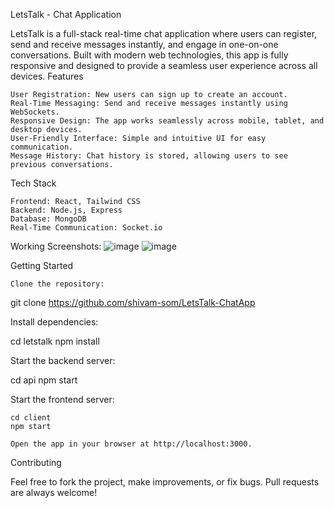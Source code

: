 LetsTalk - Chat Application

LetsTalk is a full-stack real-time chat application where users can register, send and receive messages instantly, and engage in one-on-one conversations. Built with modern web technologies, this app is fully responsive and designed to provide a seamless user experience across all devices.
Features

    User Registration: New users can sign up to create an account.
    Real-Time Messaging: Send and receive messages instantly using WebSockets.
    Responsive Design: The app works seamlessly across mobile, tablet, and desktop devices.
    User-Friendly Interface: Simple and intuitive UI for easy communication.
    Message History: Chat history is stored, allowing users to see previous conversations.

Tech Stack

    Frontend: React, Tailwind CSS
    Backend: Node.js, Express
    Database: MongoDB
    Real-Time Communication: Socket.io

Working Screenshots:
![image](https://github.com/user-attachments/assets/6938bc97-8283-4d4e-9551-4d538fd2beaf)
![image](https://github.com/user-attachments/assets/5e7bbf57-0eae-418e-9d04-e43ca169fbb9)


Getting Started

    Clone the repository:

git clone https://github.com/shivam-som/LetsTalk-ChatApp

Install dependencies:

cd letstalk
npm install

Start the backend server:

cd api
npm start

Start the frontend server:

    cd client
    npm start

    Open the app in your browser at http://localhost:3000.

Contributing

Feel free to fork the project, make improvements, or fix bugs. Pull requests are always welcome!

